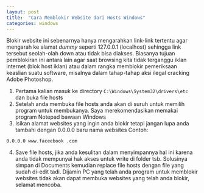```yaml
---
layout: post
title:  "Cara Memblokir Website dari Hosts Windows"
categories: windows
---
```


Blokir website ini sebenarnya hanya mengarahkan link-link tertentu agar mengarah ke alamat *dummy* seperti 127.0.0.1 (localhost) sehingga link tersebut seolah-olah down atau tidak bisa diakses. Biasanya tujuan pemblokiran ini antara lain agar saat browsing kita tidak terganggu iklan internet (blok host iklan) atau dalam rangka memblokir pemeriksaan keaslian suatu software, misalnya dalam tahap-tahap aksi ilegal cracking Adobe Photoshop.

<!--more-->

1. Pertama kalian masuk ke directory `C:\Windows\System32\drivers\etc` dan buka file hosts
2. Setelah anda membuka file hosts anda akan di suruh untuk memilih program untuk membukanya. Saya merekomendasikan memakai program Notepad bawaan Windows
3. Isikan alamat websites yang ingin anda blokir tetapi jangan lupa anda tambahi dengan 0.0.0.0 baru nama websites Contoh:
```
0.0.0.0 www.faceebook .com
```
4. Save file hosts, jika anda kesulitan dalam menyimpannya hal ini karena anda tidak mempunyai hak akses untuk write di folder tsb. Solusinya simpan di Documents kemudian replace file hosts dengan file yang sudah di-edit tadi. Dijamin PC yang telah anda program untuk memblokir websites tidak akan dapat membuka websites yang telah anda blokir, selamat mencoba.
